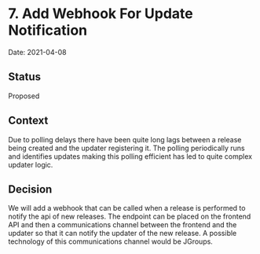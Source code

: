 # 7. Add Webhook For Update Notification 

Date: 2021-04-08

## Status

Proposed

## Context

Due to polling delays there have been quite long lags between a release being created and the updater registering it. The polling periodically runs and identifies updates
making this polling efficient has led to quite complex updater logic.

## Decision

We will add a webhook that can be called when a release is performed to notify the api of new releases. The endpoint can be placed on the frontend API and then a communications
channel between the frontend and the updater so that it can notify the updater of the new release. A possible technology of this communications channel would be JGroups.
